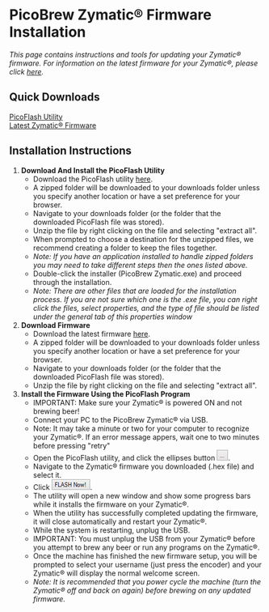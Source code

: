 # PicoBrew Zymatic® Firmware Installation

*This page contains instructions and tools for updating your Zymatic® firmware.
For information on the latest firmware for your Zymatic®, please click [here](Firmware.md).*

## Quick Downloads

[PicoFlash Utility](../common/PicoFlash.zip)  
[Latest Zymatic® Firmware](Zymatic_1_1_14.zip)

## Installation Instructions

1. **Download And Install the PicoFlash Utility**
    * Download the PicoFlash utility [here](../common/PicoFlash.zip).
    * A zipped folder will be downloaded to your downloads folder unless you specify another location or have a set preference for your browser.
    * Navigate to your downloads folder (or the folder that the downloaded PicoFlash file was stored).
    * Unzip the file by right clicking on the file and selecting "extract all".
    * When prompted to choose a destination for the unzipped files, we recommend creating a folder to keep the files together.
    * *Note: If you have an application installed to handle zipped folders you may need to take different steps then the ones listed above.*
    * Double-click the installer (PicoBrew Zymatic.exe) and proceed through the installation.
    * *Note: There are other files that are loaded for the installation process. If you are not sure which one is the .exe file, you can right click the files, select properties, and the type of file should be listed under the general tab of this properties window*
2. **Download Firmware**
    * Download the latest firmware [here](Zymatic_1_1_14.zip).
    * A zipped folder will be downloaded to your downloads folder unless you specify another location or have a set preference for your browser.
    * Navigate to your downloads folder (or the folder that the downloaded PicoFlash file was stored).
    * Unzip the file by right clicking on the file and selecting "extract all".
3. **Install the Firmware Using the PicoFlash Program**
    * IMPORTANT: Make sure your Zymatic® is powered ON and not brewing beer!
    * Connect your PC to the PicoBrew Zymatic® via USB.
    * Note: It may take a minute or two for your computer to recognize your Zymatic®. If an error message appers, wait one to two minutes before pressing "retry"
    * Open the PicoFlash utility, and click the ellipses button ![...](../common/ellipsesButton.png).
    * Navigate to the Zymatic® firmware you downloaded (.hex file) and select it.
    * Click ![FLASH Now!](../common/flashButton.png).
    * The utility will open a new window and show some progress bars while it installs the firmware on your Zymatic®.
    * When the utility has successfully completed updating the firmware, it will close automatically and restart your Zymatic®.
    * While the system is restarting, unplug the USB.
    * IMPORTANT: You must unplug the USB from your Zymatic® before you attempt to brew any beer or run any programs on the Zymatic®.
    * Once the machine has finished the new firmware setup, you will be prompted to select your username (just press the encoder) and your Zymatic® will display the normal welcome screen.
    * *Note: It is recommended that you power cycle the machine (turn the Zymatic® off and back on again) before brewing on any updated firmware.*
